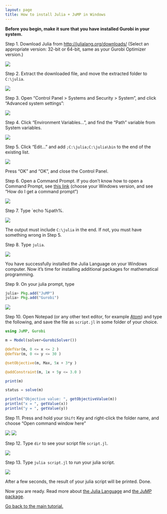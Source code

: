 ```yaml
---
layout: page
title: How to install Julia + JuMP in Windows
---
```



**Before you begin, make it sure that you have installed Gurobi in your system.**

Step 1. Download Julia from http://julialang.org/downloads/ (Select an appropriate version: 32-bit or 64-bit, same as your Gurobi Optimizer version.)

<img src="../images/windows/1.png">

Step 2. Extract the downloaded file, and move the extracted folder to `C:\julia`.

<img src="../images/windows/2.png">

Step 3. Open “Control Panel > Systems and Security > System”, and click “Advanced system settings”:

<img src="../images/windows/3.png">

Step 4. Click “Environment Variables…”, and find the “Path” variable from System variables.

<img src="../images/windows/4.png">

Step 5. Click “Edit…” and add `;C:\julia;C:\julia\bin` to the end of the existing list.

<img src="../images/windows/5.png">

Press “OK” and “OK”, and close the Control Panel.

Step 6. Open a Command Prompt. If you don’t know how to open a Command Prompt, see [this link](http://windows.microsoft.com/en-us/windows/command-prompt-faq) (choose your Windows version, and see “How do I get a command prompt”)

<img src="../images/windows/6.png">

Step 7. Type `echo %path%.

<img src="../images/windows/7.png">

The output must include `C:\julia` in the end. If not, you must have something wrong in Step 5.

Step 8. Type `julia`.

<img src="../images/windows/8.png">

You have successfully installed the Julia Language on your Windows computer. Now it’s time for installing additional packages for mathematical programming.

Step 9. On your julia prompt, type

```julia
julia> Pkg.add("JuMP")
julia> Pkg.add("Gurobi")
```

<img src="../images/windows/9.png">

Step 10. Open Notepad (or any other text editor, for example [Atom](http://atom.io)) and type the following, and save the file as `script.jl` in some folder of your choice.

```julia
using JuMP, Gurobi

m = Model(solver=GurobiSolver())

@defVar(m, 0 <= x <= 2 )
@defVar(m, 0 <= y <= 30 )

@setObjective(m, Max, 5x + 3*y )

@addConstraint(m, 1x + 5y <= 3.0 )

print(m)

status = solve(m)

println("Objective value: ", getObjectiveValue(m))
println("x = ", getValue(x))
println("y = ", getValue(y))
```

Step 11. Press and hold your `Shift` Key and right-click the folder name, and choose “Open command window here”

<img src="../images/windows/11-1.png">
<img src="../images/windows/11-2.png">


Step 12. Type `dir` to see your script file `script.jl`.

<img src="../images/windows/12.png">


Step 13. Type `julia script.jl` to run your julia script.

<img src="../images/windows/13.png">

After a few seconds, the result of your julia script will be printed. Done.

Now you are ready. Read more about [the Julia Language](http://docs.julialang.org/) and [the JuMP package](http://jump.readthedocs.org/en/latest/).


[Go back to the main tutorial.](/julia)
